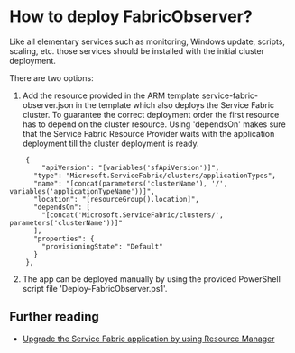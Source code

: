 # How to deploy FabricObserver?

Like all elementary services such as monitoring, Windows update, scripts, scaling, etc. those services should be installed with the initial cluster deployment. 

There are two options:
1. Add the resource provided in the ARM template service-fabric-observer.json in the template which also deploys the Service Fabric cluster. To guarantee the correct deployment order the first resource has to depend on the cluster resource. Using 'dependsOn' makes sure that the Service Fabric Resource Provider waits with the application deployment till the cluster deployment is ready.

```ARM
    {
	    "apiVersion": "[variables('sfApiVersion')]",
      "type": "Microsoft.ServiceFabric/clusters/applicationTypes",
      "name": "[concat(parameters('clusterName'), '/', variables('applicationTypeName'))]",
      "location": "[resourceGroup().location]",
      "dependsOn": [
        "[concat('Microsoft.ServiceFabric/clusters/', parameters('clusterName'))]"
      ],
      "properties": {
        "provisioningState": "Default"
      }
    },
``` 

2. The app can be deployed manually by using the provided PowerShell script file 'Deploy-FabricObserver.ps1'.


## Further reading
- [Upgrade the Service Fabric application by using Resource Manager](https://docs.microsoft.com/en-us/azure/service-fabric/service-fabric-concept-resource-model#upgrade-the-service-fabric-application-by-using-resource-manager)